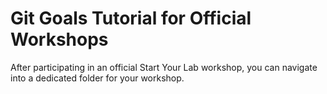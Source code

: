 # Git Goals Tutorial for Official Workshops

After participating in an official Start Your Lab workshop, you can navigate into a dedicated folder for your workshop.
